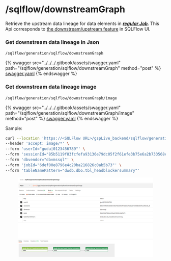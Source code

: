 # /sqlflow/downstreamGraph

Retrieve the upstream data lineage for data elements in [_**regular Job**_](../../../1.-introduction/getting-started/different-modes-in-gudu-sqlflow/job-mode.md#regular-job). This Api corresponds to [the downstream/upstream feature](../../../1.-introduction/ui/schema.md#to-upstream-to-downstream) in SQLFlow UI.

### &#x20;Get downstream data lineage in Json

```
/sqlflow/generation/sqlflow/downstreamGraph
```

{% swagger src="../../../.gitbook/assets/swagger.yaml" path="/sqlflow/generation/sqlflow/downstreamGraph" method="post" %}
[swagger.yaml](../../../.gitbook/assets/swagger.yaml)
{% endswagger %}

### Get downstream data lineage image

```
/sqlflow/generation/sqlflow/downstreamGraph/image
```

{% swagger src="../../../.gitbook/assets/swagger.yaml" path="/sqlflow/generation/sqlflow/downstreamGraph/image" method="post" %}
[swagger.yaml](../../../.gitbook/assets/swagger.yaml)
{% endswagger %}

Sample:

```bash
curl --location 'https://<SQLFlow URL>/gspLive_backend/sqlflow/generation/sqlflow/downstreamGraph/image' \
--header 'accept: image/*' \
--form 'userId="gudu|0123456789"' \
--form 'sessionId="85b5119f83fcfefa93136e79dc05f2f61efe3b75e6a2b733568e0879c24f0c08_1680615728918"' \
--form 'dbvendor="dbvmssql"' \
--form 'jobId="6def00e8796e4c20ba216826c0ab5b73"' \
--form 'tableNamePattern="dwdb.dbo.tbl_headblockersummary"'
```

<figure><img src="../../../.gitbook/assets/04051.png" alt=""><figcaption></figcaption></figure>
